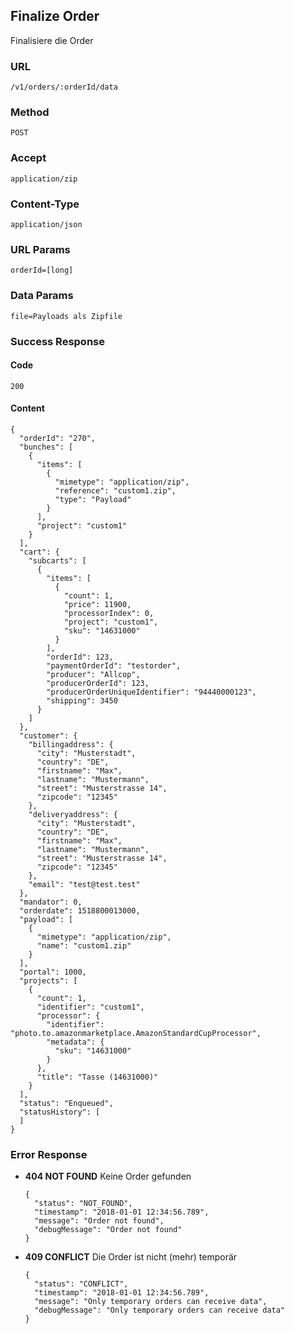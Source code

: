 ## Finalize Order

Finalisiere die Order

### URL
`/v1/orders/:orderId/data`

### Method
`POST`

### Accept
`application/zip`

### Content-Type
`application/json`

### URL Params
`orderId=[long]`

### Data Params
`file=Payloads als Zipfile`

### Success Response
#### Code
`200`

#### Content
    {
      "orderId": "270",
      "bunches": [
        {
          "items": [
            {
              "mimetype": "application/zip",
              "reference": "custom1.zip",
              "type": "Payload"
            }
          ],
          "project": "custom1"
        }
      ],
      "cart": {
        "subcarts": [
          {
            "items": [
              {
                "count": 1,
                "price": 11900,
                "processorIndex": 0,
                "project": "custom1",
                "sku": "14631000"
              }
            ],
            "orderId": 123,
            "paymentOrderId": "testorder",
            "producer": "Allcop",
            "producerOrderId": 123,
            "producerOrderUniqueIdentifier": "94440000123",
            "shipping": 3450
          }
        ]
      },
      "customer": {
        "billingaddress": {
          "city": "Musterstadt",
          "country": "DE",
          "firstname": "Max",
          "lastname": "Mustermann",
          "street": "Musterstrasse 14",
          "zipcode": "12345"
        },
        "deliveryaddress": {
          "city": "Musterstadt",
          "country": "DE",
          "firstname": "Max",
          "lastname": "Mustermann",
          "street": "Musterstrasse 14",
          "zipcode": "12345"
        },
        "email": "test@test.test"
      },
      "mandator": 0,
      "orderdate": 1518800013000,
      "payload": [
        {
          "mimetype": "application/zip",
          "name": "custom1.zip"
        }
      ],
      "portal": 1000,
      "projects": [
        {
          "count": 1,
          "identifier": "custom1",
          "processor": {
            "identifier": "photo.to.amazonmarketplace.AmazonStandardCupProcessor",
            "metadata": {
              "sku": "14631000"
            }
          },
          "title": "Tasse (14631000)"
        }
      ],
      "status": "Enqueued",
      "statusHistory": [
      ]
    }

### Error Response
* **404 NOT FOUND**
  Keine Order gefunden

      {
        "status": "NOT_FOUND",
        "timestamp": "2018-01-01 12:34:56.789",
        "message": "Order not found",
        "debugMessage": "Order not found"
      }

* **409 CONFLICT**
  Die Order ist nicht (mehr) temporär

      {
        "status": "CONFLICT",
        "timestamp": "2018-01-01 12:34:56.789",
        "message": "Only temporary orders can receive data",
        "debugMessage": "Only temporary orders can receive data"
      }
